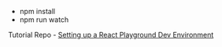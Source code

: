 * npm install
* npm run watch

Tutorial Repo - [Setting up a React Playground Dev Environment](http://bit.ly/1NRDCyh)